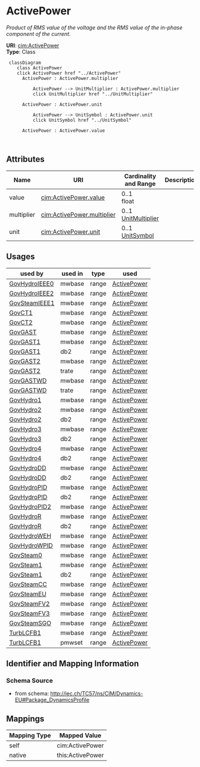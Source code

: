 # ActivePower


_Product of RMS value of the voltage and the RMS value of the in-phase component of the current._





**URI**: [cim:ActivePower](http://iec.ch/TC57/CIM100#ActivePower)<br />
**Type**: Class




```mermaid
 classDiagram
    class ActivePower
    click ActivePower href "../ActivePower"
      ActivePower : ActivePower.multiplier
        
          ActivePower --> UnitMultiplier : ActivePower.multiplier
          click UnitMultiplier href "../UnitMultiplier"
        
      ActivePower : ActivePower.unit
        
          ActivePower --> UnitSymbol : ActivePower.unit
          click UnitSymbol href "../UnitSymbol"
        
      ActivePower : ActivePower.value
        
      
```




<!-- no inheritance hierarchy -->


## Attributes


| Name | URI | Cardinality and Range | Description | Inheritance |
| ---  | --- | --- | --- | --- |
| value | [cim:ActivePower.value](http://iec.ch/TC57/CIM100#ActivePower.value) | 0..1 <br />  float  |  | direct |
| multiplier | [cim:ActivePower.multiplier](http://iec.ch/TC57/CIM100#ActivePower.multiplier) | 0..1 <br />  [UnitMultiplier](UnitMultiplier.md)  |  | direct |
| unit | [cim:ActivePower.unit](http://iec.ch/TC57/CIM100#ActivePower.unit) | 0..1 <br />  [UnitSymbol](UnitSymbol.md)  |  | direct |





## Usages

| used by | used in | type | used |
| ---  | --- | --- | --- |
| [GovHydroIEEE0](GovHydroIEEE0.md) | mwbase | range | [ActivePower](ActivePower.md) |
| [GovHydroIEEE2](GovHydroIEEE2.md) | mwbase | range | [ActivePower](ActivePower.md) |
| [GovSteamIEEE1](GovSteamIEEE1.md) | mwbase | range | [ActivePower](ActivePower.md) |
| [GovCT1](GovCT1.md) | mwbase | range | [ActivePower](ActivePower.md) |
| [GovCT2](GovCT2.md) | mwbase | range | [ActivePower](ActivePower.md) |
| [GovGAST](GovGAST.md) | mwbase | range | [ActivePower](ActivePower.md) |
| [GovGAST1](GovGAST1.md) | mwbase | range | [ActivePower](ActivePower.md) |
| [GovGAST1](GovGAST1.md) | db2 | range | [ActivePower](ActivePower.md) |
| [GovGAST2](GovGAST2.md) | mwbase | range | [ActivePower](ActivePower.md) |
| [GovGAST2](GovGAST2.md) | trate | range | [ActivePower](ActivePower.md) |
| [GovGASTWD](GovGASTWD.md) | mwbase | range | [ActivePower](ActivePower.md) |
| [GovGASTWD](GovGASTWD.md) | trate | range | [ActivePower](ActivePower.md) |
| [GovHydro1](GovHydro1.md) | mwbase | range | [ActivePower](ActivePower.md) |
| [GovHydro2](GovHydro2.md) | mwbase | range | [ActivePower](ActivePower.md) |
| [GovHydro2](GovHydro2.md) | db2 | range | [ActivePower](ActivePower.md) |
| [GovHydro3](GovHydro3.md) | mwbase | range | [ActivePower](ActivePower.md) |
| [GovHydro3](GovHydro3.md) | db2 | range | [ActivePower](ActivePower.md) |
| [GovHydro4](GovHydro4.md) | mwbase | range | [ActivePower](ActivePower.md) |
| [GovHydro4](GovHydro4.md) | db2 | range | [ActivePower](ActivePower.md) |
| [GovHydroDD](GovHydroDD.md) | mwbase | range | [ActivePower](ActivePower.md) |
| [GovHydroDD](GovHydroDD.md) | db2 | range | [ActivePower](ActivePower.md) |
| [GovHydroPID](GovHydroPID.md) | mwbase | range | [ActivePower](ActivePower.md) |
| [GovHydroPID](GovHydroPID.md) | db2 | range | [ActivePower](ActivePower.md) |
| [GovHydroPID2](GovHydroPID2.md) | mwbase | range | [ActivePower](ActivePower.md) |
| [GovHydroR](GovHydroR.md) | mwbase | range | [ActivePower](ActivePower.md) |
| [GovHydroR](GovHydroR.md) | db2 | range | [ActivePower](ActivePower.md) |
| [GovHydroWEH](GovHydroWEH.md) | mwbase | range | [ActivePower](ActivePower.md) |
| [GovHydroWPID](GovHydroWPID.md) | mwbase | range | [ActivePower](ActivePower.md) |
| [GovSteam0](GovSteam0.md) | mwbase | range | [ActivePower](ActivePower.md) |
| [GovSteam1](GovSteam1.md) | mwbase | range | [ActivePower](ActivePower.md) |
| [GovSteam1](GovSteam1.md) | db2 | range | [ActivePower](ActivePower.md) |
| [GovSteamCC](GovSteamCC.md) | mwbase | range | [ActivePower](ActivePower.md) |
| [GovSteamEU](GovSteamEU.md) | mwbase | range | [ActivePower](ActivePower.md) |
| [GovSteamFV2](GovSteamFV2.md) | mwbase | range | [ActivePower](ActivePower.md) |
| [GovSteamFV3](GovSteamFV3.md) | mwbase | range | [ActivePower](ActivePower.md) |
| [GovSteamSGO](GovSteamSGO.md) | mwbase | range | [ActivePower](ActivePower.md) |
| [TurbLCFB1](TurbLCFB1.md) | mwbase | range | [ActivePower](ActivePower.md) |
| [TurbLCFB1](TurbLCFB1.md) | pmwset | range | [ActivePower](ActivePower.md) |






## Identifier and Mapping Information







### Schema Source


* from schema: http://iec.ch/TC57/ns/CIM/Dynamics-EU#Package_DynamicsProfile





## Mappings

| Mapping Type | Mapped Value |
| ---  | ---  |
| self | cim:ActivePower |
| native | this:ActivePower |




